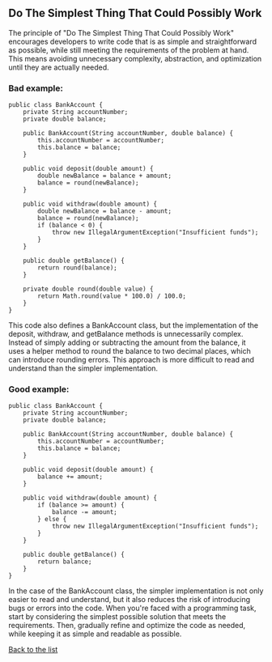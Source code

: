 ## Do The Simplest Thing That Could Possibly Work

The principle of "Do The Simplest Thing That Could Possibly Work" encourages developers to write code that is as simple and straightforward as possible, while still meeting the requirements of the problem at hand. This means avoiding unnecessary complexity, abstraction, and optimization until they are actually needed.

### Bad example:

```
public class BankAccount {
    private String accountNumber;
    private double balance;

    public BankAccount(String accountNumber, double balance) {
        this.accountNumber = accountNumber;
        this.balance = balance;
    }

    public void deposit(double amount) {
        double newBalance = balance + amount;
        balance = round(newBalance);
    }

    public void withdraw(double amount) {
        double newBalance = balance - amount;
        balance = round(newBalance);
        if (balance < 0) {
            throw new IllegalArgumentException("Insufficient funds");
        }
    }

    public double getBalance() {
        return round(balance);
    }

    private double round(double value) {
        return Math.round(value * 100.0) / 100.0;
    }
}
```

This code also defines a BankAccount class, but the implementation of the deposit, withdraw, and getBalance methods is unnecessarily complex. Instead of simply adding or subtracting the amount from the balance, it uses a helper method to round the balance to two decimal places, which can introduce rounding errors. This approach is more difficult to read and understand than the simpler implementation.

### Good example:

```
public class BankAccount {
    private String accountNumber;
    private double balance;

    public BankAccount(String accountNumber, double balance) {
        this.accountNumber = accountNumber;
        this.balance = balance;
    }

    public void deposit(double amount) {
        balance += amount;
    }

    public void withdraw(double amount) {
        if (balance >= amount) {
            balance -= amount;
        } else {
            throw new IllegalArgumentException("Insufficient funds");
        }
    }

    public double getBalance() {
        return balance;
    }
}
```

In the case of the BankAccount class, the simpler implementation is not only easier to read and understand, but it also reduces the risk of introducing bugs or errors into the code. When you're faced with a programming task, start by considering the simplest possible solution that meets the requirements. Then, gradually refine and optimize the code as needed, while keeping it as simple and readable as possible.





[Back to the list](./README.md)